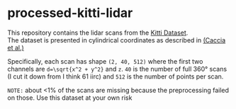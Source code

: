 # processed-kitti-lidar

This repository contains the lidar scans from the [Kitti Dataset](http://www.cvlibs.net/datasets/kitti). <br>
The dataset is presented in cylindrical coordinates as described in [(Caccia et al.)](https://arxiv.org/abs/1812.01180) <br>

Specifically, each scan has shape `(2, 40, 512)` where the first two channels are `d=\sqrt{x^2 + y^2}` and `z`. 
`40` is the number of full 360° scans (I cut it down from I think 61 iirc) and `512` is the number of points per scan. 

`NOTE:` about <1% of the scans are missing because the preprocessing failed on those. Use this dataset at your own risk
